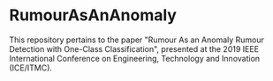 # RumourAsAnAnomaly
This repository pertains to the paper "Rumour As an Anomaly Rumour Detection with One-Class Classification", presented at the 2019 IEEE International Conference on Engineering, Technology and Innovation (ICE/ITMC).
